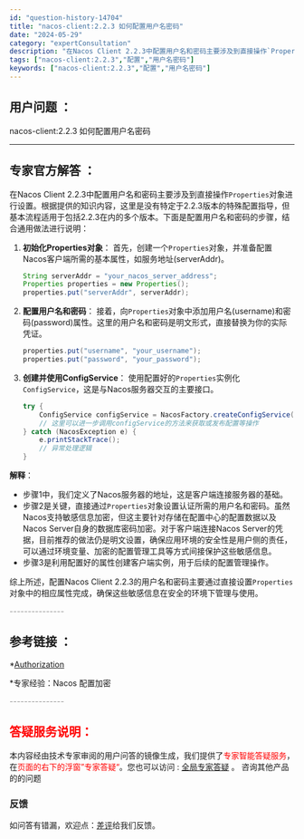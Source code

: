 ```yaml
---
id: "question-history-14704"
title: "nacos-client:2.2.3 如何配置用户名密码"
date: "2024-05-29"
category: "expertConsultation"
description: "在Nacos Client 2.2.3中配置用户名和密码主要涉及到直接操作`Properties`对象进行设置。根据提供的知识内容，这里是没有特定于2.2.3版本的特殊配置指导，但基本流程适用于包括2.2.3在内的多个版本。下面是配置用户名和密码的步骤，结合通用做法进行说明：1. **初始化Prop"
tags: ["nacos-client:2.2.3","配置","用户名密码"]
keywords: ["nacos-client:2.2.3","配置","用户名密码"]
---
```


## 用户问题 ： 
 nacos-client:2.2.3 如何配置用户名密码  

---------------
## 专家官方解答 ：

在Nacos Client 2.2.3中配置用户名和密码主要涉及到直接操作`Properties`对象进行设置。根据提供的知识内容，这里是没有特定于2.2.3版本的特殊配置指导，但基本流程适用于包括2.2.3在内的多个版本。下面是配置用户名和密码的步骤，结合通用做法进行说明：

1. **初始化Properties对象**：
   首先，创建一个`Properties`对象，并准备配置Nacos客户端所需的基本属性，如服务地址(serverAddr)。

   ```java
   String serverAddr = "your_nacos_server_address";
   Properties properties = new Properties();
   properties.put("serverAddr", serverAddr);
   ```

2. **配置用户名和密码**：
   接着，向`Properties`对象中添加用户名(username)和密码(password)属性。这里的用户名和密码是明文形式，直接替换为你的实际凭证。

   ```java
   properties.put("username", "your_username");
   properties.put("password", "your_password");
   ```

3. **创建并使用ConfigService**：
   使用配置好的`Properties`实例化`ConfigService`，这是与Nacos服务器交互的主要接口。

   ```java
   try {
       ConfigService configService = NacosFactory.createConfigService(properties);
       // 这里可以进一步调用configService的方法来获取或发布配置等操作
   } catch (NacosException e) {
       e.printStackTrace();
       // 异常处理逻辑
   }
   ```

**解释**：
- 步骤1中，我们定义了Nacos服务器的地址，这是客户端连接服务器的基础。
- 步骤2是关键，直接通过`Properties`对象设置认证所需的用户名和密码。虽然Nacos支持敏感信息加密，但这主要针对存储在配置中心的配置数据以及Nacos Server自身的数据库密码加密。对于客户端连接Nacos Server的凭据，目前推荐的做法仍是明文设置，确保应用环境的安全性是用户侧的责任，可以通过环境变量、加密的配置管理工具等方式间接保护这些敏感信息。
- 步骤3是利用配置好的属性创建客户端实例，用于后续的配置管理操作。

综上所述，配置Nacos Client 2.2.3的用户名和密码主要通过直接设置`Properties`对象中的相应属性完成，确保这些敏感信息在安全的环境下管理与使用。


<font color="#949494">---------------</font> 


## 参考链接 ：

*[Authorization](https://nacos.io/docs/latest/guide/user/auth)
 
 *专家经验：Nacos 配置加密 


 <font color="#949494">---------------</font> 
 


## <font color="#FF0000">答疑服务说明：</font> 

本内容经由技术专家审阅的用户问答的镜像生成，我们提供了<font color="#FF0000">专家智能答疑服务</font>，在<font color="#FF0000">页面的右下的浮窗”专家答疑“</font>。您也可以访问 : [全局专家答疑](https://answer.opensource.alibaba.com/docs/intro) 。 咨询其他产品的的问题

### 反馈
如问答有错漏，欢迎点：[差评](https://ai.nacos.io/user/feedbackByEnhancerGradePOJOID?enhancerGradePOJOId=14725)给我们反馈。
